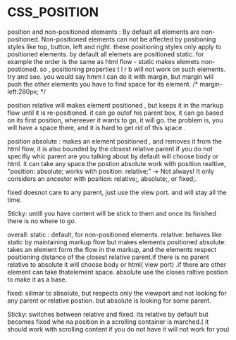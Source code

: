 # CSS_POSITION

position and non-positioned elements :
By default all elements are non-positioned. 
Non-positioned elements can not be affected by positioning styles like top, button, left and right. 
these positioning styles only apply to positioned elements. 
by default all elemets are positioned static. for example the order is the same as html flow - static makes elemets non-postioned. so , positioning properties t l r b will not work on such elements. try and see.
you would say hmm I can do it with margin, but margin will push the other elements you have to find space for its element.     /* margin-left:280px; */

position relative will makes element positioned , but keeps it in the markup flow until it is re-positioned. it can go outof his parent box, it can go based on its first position, whereever it wants to go, it will go. the problem is, you will have a space there, and it is hard to get rid of this space . 

position absolute : makes an element positioned , and removes it from the html flow, it is also bounded by the closest relative parent if you do not specifiy whic parent are you talking about by default will choose body or html. it can take any space.the postion absolute work with position realtive, 
"position: absolute; works with position: relative;" → Not always! It only considers an ancestor with position: relative;, absolute;, or fixed;.


fixed doesnot care to any parent, just use the view port. and will stay all the time. 

Sticky: untill you have content will be stick to them and once its finished there is no where to go.

overall: static : default, for non-positioned elements. 
relative: behaves like static by maintaining markup flow but makes elements positioned 
absolute: takes an element form the flow in the markup, and the elements respect positioning distance of the closest relative parent.if there is no parent relative to absolute it will choose body or html( view port) .if  there are   other element can take thatelement space.
absolute use the closes raltive postion to make it as a base. 

fixed: silimar to absolute, but respects only the viewport and not looking for any parent or relative postion. but absolute is looking for some parent. 

Sticky: switches between relative and fixed. its relative by default but becomes fixed whe na position in a scrolling container is marched.( it should work with scrolling content if you do not have it will not work for you)